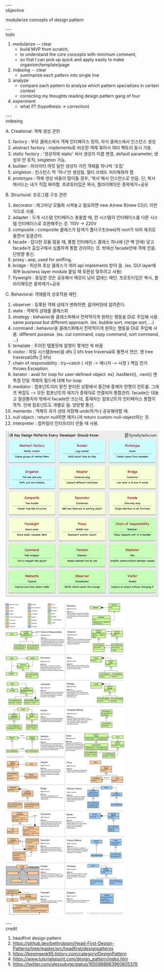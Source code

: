 ---\
objective


modularize concepts of design pattern


---\
todo


1. modularize -- clear
	- build MVP from scratch,
	- to understand the core concepts with minimum comment,
	- so that I can pick up quick and apply easily to make organism/template/page
2. indexing -- clear
	- summarize each pattern into single line
3. analyze
	- compare each pattern to analyze which pattern specializes in certain context
	- correcting my thoughts reading design pattern gang of four
4. experiment
	- what if? (hypothesis -> correction)



---\
indexing



A. Creational: 객체 생성 관련

1. factory : 부모 클래스에서 객체 인터페이스 정의, 자식 클래스에서 인스턴스 생성
2. abstract factory : implements로 비슷한 객체 묶어서 여러 팩토리 동시 가동.
3. static factory : '생성자에 static' 써서 생성자 이름 변경, default parameter, 생성자 안 로직, singleton 가능.
4. builder : 파라미터 여럿 달린 생성자 가진 객체를 하나씩 '조립'
5. singleton : 인스턴스 딱 '하나'만 생성됨. 멀티 쓰레드 처리해줘야 함.
6. prototype : 객체 생성 비용이 많이들 경우, '복사'해서 인스턴스로 만듬. 단, 복사 메서드는 내가 직접 짜야함. <vs flyweight> 프로토타입은 복사, 플라이웨잇은 중복제거+공유




B. Structural: 프로그램 구조 관련

1. decorator : 레고마냥 모듈화 시켜놓고 필요하면 new A(new B(new C())); 이런식으로 사용.
2. adapter : 두개 시스템 인터페이스 충돌할 때, 한 시스템의 인터페이스를 다른 시스템 인터페이스로 호환해주는 것. 110V -> 220V
3. composite : composite 클래스가 탐색기 폴더구조(tree)의 root가 되어 재귀로 돌면서 일괄관리.
4. facade : 잡다한 모듈 많을 때, 통합 인터페이스 클래스 하나에 (큰 벽 안에) 넣고 facade가 출입구에서 심플하게 통합 관리하는 것. <vs mediator> 밖에선 facade안에 객체 안씀. 단방향 통신.
5. proxy : aop, used for sniffing.
6. bridge : 최상위 추상 클래스가 여러 api implements 받아 씀. (ex. GUI layer에 외부 business layer module 붙일 때 호환성 맞추려고 사용)
7. flyweight : 동일한 것은 공유해서 메모리 낭비 없애는 패턴. <vs prototype> 프로토타입은 복사, 플라이웨잇은 중복제거+공유



C. Behavioral: 객체들의 상호작용 패턴

1. observer : 등록된 객체 상태가 변화하면, 옵저버한테 알려준다.
2. state : 객체의 상태를 클래스화
3. strategy : behavior을 클래스화해서 전략적이게 원하는 행동을 DI로 주입해 사용. <vs command> same purpose but different approach. (ex. bubble sort, merge sort, ...)
4. command : behavior을 클래스화해서 전략적이게 원하는 행동을 DI로 주입해 사용. <vs strategy> different purpose. (ex. cut command, copy command, sort command, ...)
5. template : 주어진 템플릿에 알맹이 몇개만 쏙 바꿈
6. visitor : 파일 시스템(tree)을 dfs || bfs tree traversal로 돌면서 연산. <vs iterator> 얜 tree traversal(dfs || bfs)
7. chain of responsibility : try~catch { 사원 -> 매니저 -> 사장 } 책임 전가. throws Exception.
8. iterator : avail for loop for user-defined-object. ex) .hasNext(), .next()  <vs visitor> 얜 특정 단일 객체의 필드에 대해 for loop
9. mediator : 컴포넌트끼리 완전 분리된 상황에서 중간에 중재자 한명이 컨트롤. 그래프 복잡도 -> 모든 컴포넌트의 에지가 중재자로 연결되어 통합관리. <vs facade> facade는 대놓고 철권통치라 밖에서 facade만 쓰는데, 중재자는 컴포넌트의 인터페이스 통합이 목적. 안에 컴포넌트도 개별로 씀. 양방향 통신.
10. memento : 객체의 과거 상태 저장해 undo하거나 공유해야할 때.
11. null object : return null하면 깨지니까 return custom-null-object하는 것.
12. interpreter : 컴파일러 인터프리터 만들 때 사용.


![](images/2023-04-27-16-34-36.png)

![design-pattern](./design-pattern.png)


---\
credit


1. headfirst design pattern
2. https://github.dev/bethrobson/Head-First-Design-Patterns/tree/master/src/headfirst/designpatterns
3. https://beomseok95.tistory.com/category/DesignPattern
4. https://www.tutorialspoint.com/design_pattern/index.htm
5. https://twitter.com/alexxubyte/status/1650888663960805376

